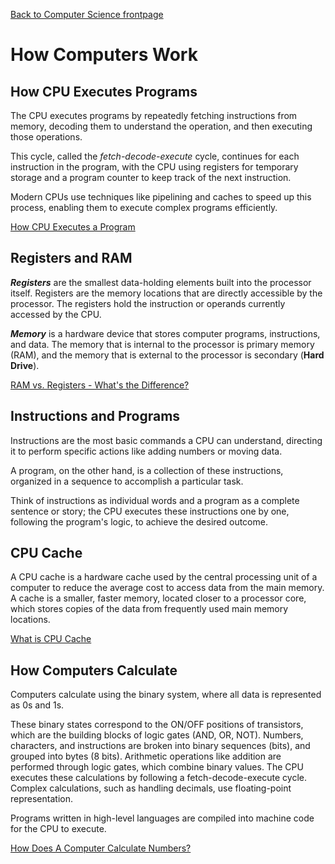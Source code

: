 [Back to Computer Science frontpage](topics/computer-science/computer-science.md)

# How Computers Work

## How CPU Executes Programs

The CPU executes programs by repeatedly fetching instructions from memory, decoding them to understand the operation, and then executing those operations. 

This cycle, called the *fetch-decode-execute* cycle, continues for each instruction in the program, with the CPU using registers for temporary storage and a program counter to keep track of the next instruction. 

Modern CPUs use techniques like pipelining and caches to speed up this process, enabling them to execute complex programs efficiently.

[How CPU Executes a Program](https://www.youtube.com/watch?v=XM4lGflQFvA)

## Registers and RAM

**_Registers_** are the smallest data-holding elements built into the processor itself. Registers are the memory locations that are directly accessible by the processor. The registers hold the instruction or operands currently accessed by the CPU.

**_Memory_** is a hardware device that stores computer programs, instructions, and data. The memory that is internal to the processor is primary memory (RAM), and the memory that is external to the processor is secondary (**Hard Drive**).

[RAM vs. Registers - What's the Difference?](https://thisvsthat.io/ram-vs-registers)

## Instructions and Programs

Instructions are the most basic commands a CPU can understand, directing it to perform specific actions like adding numbers or moving data. 

A program, on the other hand, is a collection of these instructions, organized in a sequence to accomplish a particular task. 

Think of instructions as individual words and a program as a complete sentence or story; the CPU executes these instructions one by one, following the program's logic, to achieve the desired outcome.

## CPU Cache

A CPU cache is a hardware cache used by the central processing unit of a computer to reduce the average cost to access data from the main memory. A cache is a smaller, faster memory, located closer to a processor core, which stores copies of the data from frequently used main memory locations.

[What is CPU Cache](https://www.howtogeek.com/854138/what-is-cpu-cache/)

## How Computers Calculate

Computers calculate using the binary system, where all data is represented as 0s and 1s. 

These binary states correspond to the ON/OFF positions of transistors, which are the building blocks of logic gates (AND, OR, NOT). Numbers, characters, and instructions are broken into binary sequences (bits), and grouped into bytes (8 bits). Arithmetic operations like addition are performed through logic gates, which combine binary values. The CPU executes these calculations by following a fetch-decode-execute cycle. Complex calculations, such as handling decimals, use floating-point representation. 

Programs written in high-level languages are compiled into machine code for the CPU to execute.

[How Does A Computer Calculate Numbers?](https://www.sciencing.com/computer-calculate-numbers-4705975/)